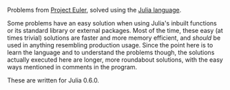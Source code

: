 Problems from [Project Euler](http://projecteuler.net/), solved using the [Julia language](http://julialang.org/). 

Some problems have an easy solution when using Julia's inbuilt functions or its standard library or external packages. Most of the time, these easy (at times trivial) solutions are faster and more memory efficient, and *should* be used in anything resembling production usage. Since the point here is to learn the language and to understand the problems though, the solutions actually executed here are longer, more roundabout solutions, with the easy ways mentioned in comments in the program. 

These are written for Julia 0.6.0. 

